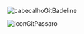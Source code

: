 ![cabecalhoGitBadeline](https://github.com/user-attachments/assets/63b11912-e679-433b-8f77-0c3efeb4a873)

![iconGitPassaro](https://github.com/user-attachments/assets/1a96255b-f0d7-4b00-8c06-16111952e306)

